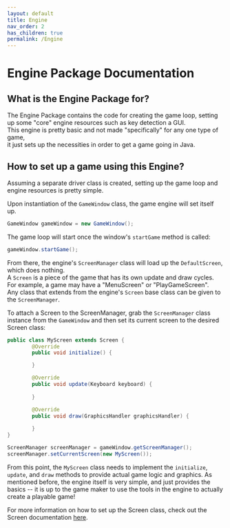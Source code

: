 ```yaml
---
layout: default
title: Engine
nav_order: 2
has_children: true
permalink: /Engine
---
```


# Engine Package Documentation

## What is the Engine Package for?

The Engine Package contains the code for creating the game loop, setting up some "core" engine resources such as key detection a GUI.<br>
This engine is pretty basic and not made "specifically" for any one type of game,<br>
it just sets up the necessities in order to get a game going in Java.
       
## How to set up a game using this Engine?
Assuming a separate driver class is created, setting up the game loop and engine resources is pretty simple.

Upon instantiation of the `GameWindow` class, the game engine will set itself up.<br>
```java
GameWindow gameWindow = new GameWindow();
```

The game loop will start once the window's `startGame` method is called:
```java
gameWindow.startGame();
```

From there, the engine's `ScreenManager` class will load up the `DefaultScreen`, which does nothing.<br>
A `Screen` is a piece of the game that has its own update and draw cycles.<br>
For example, a game may have a "MenuScreen" or "PlayGameScreen".<br>
Any class that extends from the engine's `Screen` base class can be given to the `ScreenManager`.

To attach a Screen to the ScreenManager, grab the `ScreenManager` class instance from the `GameWindow` and then set its current screen to the desired Screen class: 
```java
public class MyScreen extends Screen {
    	@Override
    	public void initialize() {

    	}

        @Override
        public void update(Keyboard keyboard) {
    	    
    	}

        @Override
        public void draw(GraphicsHandler graphicsHandler) {
    	    
        }
}
```

```java
ScreenManager screenManager = gameWindow.getScreenManager();
screenManager.setCurrentScreen(new MyScreen());
```

From this point, the `MyScreen` class needs to implement the `initialize`, `update`, and `draw` methods to provide actual game logic and graphics.
As mentioned before, the engine itself is very simple, and just provides the basics -- it is up to the game maker to use the tools in the engine to actually create a playable game!

For more information on how to set up the Screen class, check out the Screen documentation [here](./screen.md).
